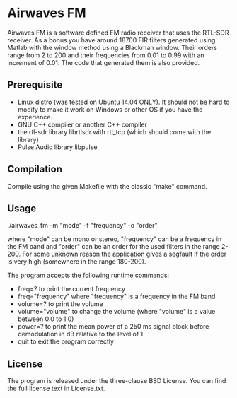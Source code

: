 # Airwaves FM

Airwaves FM is a software defined FM radio receiver that uses the RTL-SDR receiver.
As a bonus you have around 18700 FIR filters generated using Matlab with the window method using a Blackman window. Their orders range from 2 to 200 and their frequencies from 0.01 to 0.99 with an increment of 0.01. The code that generated them is also provided.

## Prerequisite

* Linux distro (was tested on Ubuntu 14.04 ONLY). It should not be hard to modify to make it work on Windows or other OS if you have the experience.
* GNU C++ compiler or another C++ compiler
* the rtl-sdr library librtlsdr with rtl_tcp (which should come with the library)
* Pulse Audio library libpulse

## Compilation

Compile using the given Makefile with the classic "make" command.

## Usage

./airwaves_fm -m "mode" -f "frequency" -o "order"

where "mode" can be mono or stereo, "frequency" can be a frequency in the FM band and "order" can be an order for the used filters in the range 2-200. For some unknown reason the application gives a segfault if the order is very high (somewhere in the range 180-200).

The program accepts the following runtime commands:

* freq=? to print the current frequency
* freq="frequency" where "frequency" is a frequency in the FM band
* volume=? to print the volume
* volume="volume" to change the volume (where "volume" is a value between 0.0 to 1.0)
* power=? to print the mean power of a 250 ms signal block before demodulation in dB relative to the level of 1
* quit to exit the program correctly

## License

The program is released under the three-clause BSD License. You can find the full license text in License.txt.
